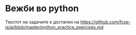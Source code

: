 # Вежби во python
Текстот на задачите е достапен на 
https://github.com/fcse-is/ai/blob/master/python_practice_exercises.md